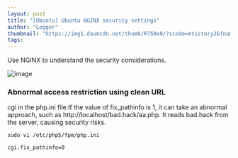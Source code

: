 ```yaml
---
layout: post
title: "[Ubuntu] Ubuntu NGINX security settings"
author: "Logger"
thumbnail: "https://img1.daumcdn.net/thumb/R750x0/?scode=mtistory2&fname=https%3A%2F%2Ft1.daumcdn.net%2Fcfile%2Ftistory%2F215A84465545235D25"
tags: 
---
```



Use NGINX to understand the security considerations.

![image](https://t1.daumcdn.net/cfile/tistory/215A84465545235D25)

### Abnormal access restriction using clean URL

cgi in the php.ini file.If the value of fix_pathinfo is 1, it can take an abnormal approach, such as http://localhost/bad.hack/aa.php. It reads bad.hack from the server, causing security risks.

```undefined
sudo vi /etc/php5/fpm/php.ini

cgi.fix_pathinfo=0

```